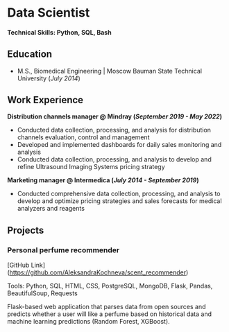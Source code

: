 # Data Scientist

#### Technical Skills: Python, SQL, Bash

## Education
- M.S., Biomedical Engineering	| Moscow Bauman State Technical University (_July 2014_)	 			        		

## Work Experience
**Distribution channels manager  @ Mindray (_September 2019 - May 2022_)**
- Conducted data collection, processing, and analysis for distribution channels evaluation, control and management
- Developed and implemented dashboards for daily sales monitoring and analysis
- Conducted data collection, processing, and analysis to develop and refine Ultrasound Imaging Systems pricing strategy 

**Marketing manager @ Intermedica (_July 2014 - September 2019_)**
- Conducted comprehensive data collection, processing, and analysis to develop and optimize pricing strategies and sales forecasts for medical analyzers and reagents

## Projects
### Personal perfume recommender
[GitHub Link] (https://github.com/AleksandraKochneva/scent_recommender)

Tools: Python, SQL, HTML, CSS, PostgreSQL, MongoDB, Flask, Pandas, BeautifulSoup, Requests

Flask-based web application that parses data from open sources and predicts whether a user will like a perfume based on historical data and machine learning predictions (Random Forest, XGBoost).
 


